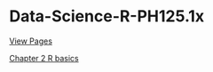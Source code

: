 # Data-Science-R-PH125.1x

[View Pages](https://biscotty666.github.io/Data-Science-R-PH125.1x/)

[Chapter 2 R basics](docs/Pt02.html)